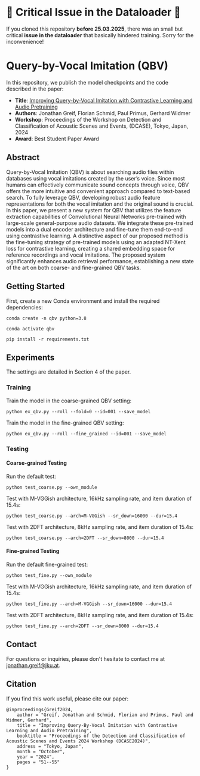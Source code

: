 

# 🚨 Critical Issue in the Dataloader 🚨  

If you cloned this repository **before 25.03.2025**, there was an small but critical **issue in the dataloader** that basically hindered training. Sorry for the inconvenience!


# Query-by-Vocal Imitation (QBV)

In this repository, we publish the model checkpoints and the code described in the paper:

- **Title**: [Improving Query-by-Vocal Imitation with Contrastive Learning and Audio Pretraining](https://dcase.community/documents/workshop2024/proceedings/DCASE2024Workshop_Greif_36.pdf)
- **Authors**: Jonathan Greif, Florian Schmid, Paul Primus, Gerhard Widmer
- **Workshop**: Proceedings of the Workshop on Detection and Classification of Acoustic Scenes and Events, (DCASE), Tokyo, Japan, 2024
- **Award**: Best Student Paper Award

## Abstract

Query-by-Vocal Imitation (QBV) is about searching audio files within databases using vocal imitations created by the user’s voice.
Since most humans can effectively communicate sound concepts through voice, QBV offers the more intuitive and convenient approach compared to text-based search. 
To fully leverage QBV, developing robust audio feature representations for both the vocal imitation and the original sound is crucial. 
In this paper, we present a new system for QBV that utilizes the feature extraction capabilities of Convolutional Neural Networks pre-trained with large-scale general-purpose audio datasets. 
We integrate these pre-trained models into a dual encoder architecture and fine-tune them end-to-end using contrastive learning. 
A distinctive aspect of our proposed method is the fine-tuning strategy of pre-trained models using an adapted NT-Xent loss for contrastive learning, creating a shared embedding space for reference recordings and vocal imitations. 
The proposed system significantly enhances audio retrieval performance, establishing a new state of the art on both coarse- and fine-grained QBV tasks.


## Getting Started

First, create a new Conda environment and install the required dependencies:  

```
conda create -n qbv python=3.8

conda activate qbv

pip install -r requirements.txt
```

## Experiments 
The settings are detailed in Section 4 of the paper.

### Training

Train the model in the coarse-grained QBV setting:
```
python ex_qbv.py --roll --fold=0 --id=001 --save_model
```
Train the model in the fine-grained QBV setting:
```
python ex_qbv.py --roll --fine_grained --id=001 --save_model
```

### Testing

#### Coarse-grained Testing

Run the default test:
```
python test_coarse.py --own_module
```
Test with M-VGGish architecture, 16kHz sampling rate, and item duration of 15.4s:
```
python test_coarse.py --arch=M-VGGish --sr_down=16000 --dur=15.4
```
Test with 2DFT architecture, 8kHz sampling rate, and item duration of 15.4s:
```
python test_coarse.py --arch=2DFT --sr_down=8000 --dur=15.4
```
#### Fine-grained Testing

Run the default fine-grained test:
```
python test_fine.py --own_module
```
Test with M-VGGish architecture, 16kHz sampling rate, and item duration of 15.4s:
```
python test_fine.py --arch=M-VGGish --sr_down=16000 --dur=15.4
```
Test with 2DFT architecture, 8kHz sampling rate, and item duration of 15.4s:
```
python test_fine.py --arch=2DFT --sr_down=8000 --dur=15.4
```

## Contact

For questions or inquiries, please don't hesitate to contact me at [jonathan.greif@jku.at](mailto:jonathan.greif@jku.at).

## Citation

If you find this work useful, please cite our paper:

```
@inproceedings{Greif2024,
    author = "Greif, Jonathan and Schmid, Florian and Primus, Paul and Widmer, Gerhard",
    title = "Improving Query-By-Vocal Imitation with Contrastive Learning and Audio Pretraining",
    booktitle = "Proceedings of the Detection and Classification of Acoustic Scenes and Events 2024 Workshop (DCASE2024)",
    address = "Tokyo, Japan",
    month = "October",
    year = "2024",
    pages = "51--55"
}
```
